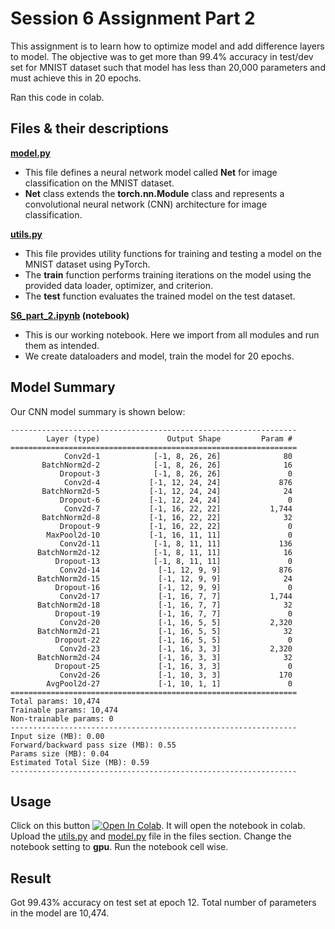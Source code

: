 # Session 6 Assignment Part 2

This assignment is to learn how to optimize model and add difference layers to model. The objective was to get more than 99.4% accuracy in test/dev set for MNIST dataset such that model has less than 20,000 parameters and must achieve this in 20 epochs.

Ran this code in colab.

## Files & their descriptions

**[model.py](https://github.com/Tulsi97/ERAV1_dev/blob/develop/session6/part2/model.py)**

- This file defines a neural network model called __Net__ for image classification on the MNIST dataset.
- __Net__ class extends the __torch.nn.Module__ class and represents a convolutional neural network (CNN) architecture for image classification.

**[utils.py](https://github.com/Tulsi97/ERAV1_dev/blob/develop/session6/part2/utils.py)**

- This file provides utility functions for training and testing a model on the MNIST dataset using PyTorch.
- The __train__ function performs training iterations on the model using the provided data loader, optimizer, and criterion.
- The __test__ function evaluates the trained model on the test dataset.

**[S6_part_2.ipynb](https://github.com/Tulsi97/ERAV1_dev/blob/develop/session6/part2/S6_part_2.ipynb) (notebook)**

- This is our working notebook. Here we import from all modules and run them as intended.
- We create dataloaders and model, train the model for 20 epochs.

## Model Summary

Our CNN model summary is shown below:

```
----------------------------------------------------------------
        Layer (type)               Output Shape         Param #
================================================================
            Conv2d-1            [-1, 8, 26, 26]              80
       BatchNorm2d-2            [-1, 8, 26, 26]              16
           Dropout-3            [-1, 8, 26, 26]               0
            Conv2d-4           [-1, 12, 24, 24]             876
       BatchNorm2d-5           [-1, 12, 24, 24]              24
           Dropout-6           [-1, 12, 24, 24]               0
            Conv2d-7           [-1, 16, 22, 22]           1,744
       BatchNorm2d-8           [-1, 16, 22, 22]              32
           Dropout-9           [-1, 16, 22, 22]               0
        MaxPool2d-10           [-1, 16, 11, 11]               0
           Conv2d-11            [-1, 8, 11, 11]             136
      BatchNorm2d-12            [-1, 8, 11, 11]              16
          Dropout-13            [-1, 8, 11, 11]               0
           Conv2d-14             [-1, 12, 9, 9]             876
      BatchNorm2d-15             [-1, 12, 9, 9]              24
          Dropout-16             [-1, 12, 9, 9]               0
           Conv2d-17             [-1, 16, 7, 7]           1,744
      BatchNorm2d-18             [-1, 16, 7, 7]              32
          Dropout-19             [-1, 16, 7, 7]               0
           Conv2d-20             [-1, 16, 5, 5]           2,320
      BatchNorm2d-21             [-1, 16, 5, 5]              32
          Dropout-22             [-1, 16, 5, 5]               0
           Conv2d-23             [-1, 16, 3, 3]           2,320
      BatchNorm2d-24             [-1, 16, 3, 3]              32
          Dropout-25             [-1, 16, 3, 3]               0
           Conv2d-26             [-1, 10, 3, 3]             170
        AvgPool2d-27             [-1, 10, 1, 1]               0
================================================================
Total params: 10,474
Trainable params: 10,474
Non-trainable params: 0
----------------------------------------------------------------
Input size (MB): 0.00
Forward/backward pass size (MB): 0.55
Params size (MB): 0.04
Estimated Total Size (MB): 0.59
----------------------------------------------------------------
```
## Usage

Click on this button [![Open In Colab](https://colab.research.google.com/assets/colab-badge.svg)](https://colab.research.google.com/github/gupta1912/ERA-V1-Assignments/). It will open the notebook in colab. Upload the [utils.py](https://github.com/Tulsi97/ERAV1_dev/blob/develop/session6/part2/utils.py) and [model.py](https://github.com/Tulsi97/ERAV1_dev/blob/develop/session6/part2/model.py) file in the files section. Change the notebook setting to __gpu__. Run the notebook cell wise.

## Result

Got 99.43% accuracy on test set at epoch 12. Total number of parameters in the model are 10,474.



